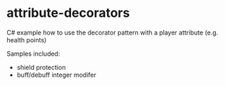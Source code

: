 # attribute-decorators
C# example how to use the decorator pattern with a player attribute (e.g. health points)

Samples included:
* shield protection
* buff/debuff integer modifer
